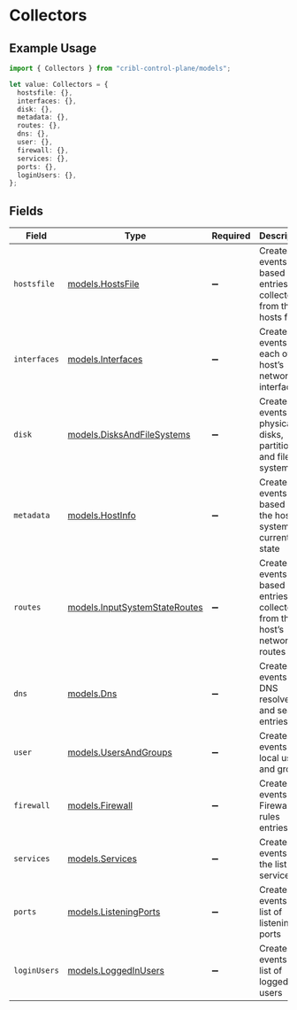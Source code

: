 # Collectors

## Example Usage

```typescript
import { Collectors } from "cribl-control-plane/models";

let value: Collectors = {
  hostsfile: {},
  interfaces: {},
  disk: {},
  metadata: {},
  routes: {},
  dns: {},
  user: {},
  firewall: {},
  services: {},
  ports: {},
  loginUsers: {},
};
```

## Fields

| Field                                                                    | Type                                                                     | Required                                                                 | Description                                                              |
| ------------------------------------------------------------------------ | ------------------------------------------------------------------------ | ------------------------------------------------------------------------ | ------------------------------------------------------------------------ |
| `hostsfile`                                                              | [models.HostsFile](../models/hostsfile.md)                               | :heavy_minus_sign:                                                       | Creates events based on entries collected from the hosts file            |
| `interfaces`                                                             | [models.Interfaces](../models/interfaces.md)                             | :heavy_minus_sign:                                                       | Creates events for each of the host’s network interfaces                 |
| `disk`                                                                   | [models.DisksAndFileSystems](../models/disksandfilesystems.md)           | :heavy_minus_sign:                                                       | Creates events for physical disks, partitions, and file systems          |
| `metadata`                                                               | [models.HostInfo](../models/hostinfo.md)                                 | :heavy_minus_sign:                                                       | Creates events based on the host system’s current state                  |
| `routes`                                                                 | [models.InputSystemStateRoutes](../models/inputsystemstateroutes.md)     | :heavy_minus_sign:                                                       | Creates events based on entries collected from the host’s network routes |
| `dns`                                                                    | [models.Dns](../models/dns.md)                                           | :heavy_minus_sign:                                                       | Creates events for DNS resolvers and search entries                      |
| `user`                                                                   | [models.UsersAndGroups](../models/usersandgroups.md)                     | :heavy_minus_sign:                                                       | Creates events for local users and groups                                |
| `firewall`                                                               | [models.Firewall](../models/firewall.md)                                 | :heavy_minus_sign:                                                       | Creates events for Firewall rules entries                                |
| `services`                                                               | [models.Services](../models/services.md)                                 | :heavy_minus_sign:                                                       | Creates events from the list of services                                 |
| `ports`                                                                  | [models.ListeningPorts](../models/listeningports.md)                     | :heavy_minus_sign:                                                       | Creates events from list of listening ports                              |
| `loginUsers`                                                             | [models.LoggedInUsers](../models/loggedinusers.md)                       | :heavy_minus_sign:                                                       | Creates events from list of logged-in users                              |